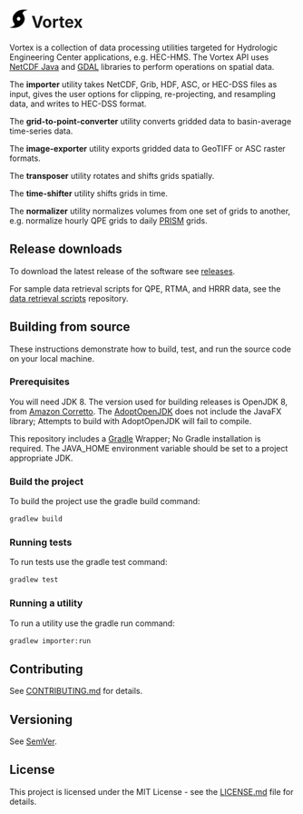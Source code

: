 <img src="importer/src/main/resources/vortex_black.png" alt="[logo]" width="32"/> Vortex
=======================

Vortex is a collection of data processing utilities targeted for Hydrologic Engineering Center applications, e.g. HEC-HMS. The Vortex API uses [NetCDF Java](https://www.unidata.ucar.edu/software/thredds/current/netcdf-java/) and [GDAL](https://gdal.org/) libraries to perform operations on spatial data.

The **importer** utility takes NetCDF, Grib, HDF, ASC, or HEC-DSS files as input, gives the user options for clipping, re-projecting, and resampling data, and writes to HEC-DSS format. 

The **grid-to-point-converter** utility converts gridded data to basin-average time-series data.

The **image-exporter** utility exports gridded data to GeoTIFF or ASC raster formats.

The **transposer** utility rotates and shifts grids spatially.

The **time-shifter** utility shifts grids in time.

The **normalizer** utility normalizes volumes from one set of grids to another, e.g. normalize hourly QPE grids to daily [PRISM](http://www.prism.oregonstate.edu/) grids.

## Release downloads

To download the latest release of the software see [releases](https://github.com/HydrologicEngineeringCenter/Vortex/releases).

For sample data retrieval scripts for QPE, RTMA, and HRRR data, see the [data retrieval scripts](https://github.com/HydrologicEngineeringCenter/data-retrieval-scripts) repository.

## Building from source

These instructions demonstrate how to build, test, and run the source code on your local machine.  

### Prerequisites

You will need JDK 8.  The version used for building releases is OpenJDK 8, from [Amazon Corretto](https://docs.aws.amazon.com/corretto/latest/corretto-8-ug/what-is-corretto-8.html). The [AdoptOpenJDK](https://adoptopenjdk.net/) does not include the JavaFX library; Attempts to build with AdoptOpenJDK will fail to compile.

This repository includes a [Gradle](https://gradle.org/) Wrapper; No Gradle installation is required. The JAVA_HOME environment variable should be set to a project appropriate JDK.

### Build the project

To build the project use the gradle build command:

```bat
gradlew build
```

### Running tests

To run tests use the gradle test command:

```bat
gradlew test
```

### Running a utility

To run a utility use the gradle run command:

```bat
gradlew importer:run
```

## Contributing

See [CONTRIBUTING.md](https://github.com/HydrologicEngineeringCenter/Vortex/blob/master/CONTRIBUTING.md) for details.

## Versioning

See [SemVer](http://semver.org/). 

## License

This project is licensed under the MIT License - see the [LICENSE.md](LICENSE.md) file for details.
